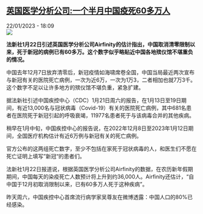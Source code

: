 <!--1674407702000-->
[英国医学分析公司:一个半月中国疫死60多万人](https://www.rfi.fr/cn/%E4%B8%AD%E5%9B%BD/20230122-%E8%8B%B1%E5%9B%BD%E5%8C%BB%E5%AD%A6%E5%88%86%E6%9E%90%E5%85%AC%E5%8F%B8-%E4%B8%80%E4%B8%AA%E5%8D%8A%E6%9C%88%E4%B8%AD%E5%9B%BD%E7%96%AB%E6%AD%BB60%E5%A4%9A%E4%B8%87%E4%BA%BA)
------

<div>22/01/2023 - 18:09</div><img src="https://s.rfi.fr/media/display/af4b6bbc-9a76-11ed-a785-005056bf30b7/w:1280/p:16x9/2023-01-21T185407Z_498274101_RC22VY9CXCA0_RTRMADP_3_LUNAR-NEWYEAR-HONGKONG%20%281%29.JPG"><p><strong>法新社1月22日引述英国医学分析公司Airfinity的估计指出，中国取消清零限制以来，死于新冠的病例已有60多万。这个数字似乎略贴近中国各地殡仪馆不堪重负的情况。                </strong></p><div><p>中国去年12月7日放弃清零后，新冠疫情如海啸席卷全国，中国当局最近两次宣布与新冠有关的医院死亡病例，一次为近6万，一次为1万3，二者相加也就7万3千。这个数字不足以让许多地方的殡仪馆不堪负重，紧急扩建。</p><p>据法新社引述中国疾控中心（CDC）1月21日周六的报告，在1月13日至19日期间，有近13,000名与冠状病毒（Covid-19）有关的医院死亡病例，其中681名患者在医院死于新冠引起的呼吸衰竭，11977名患者死于与该病毒合并的其他疾病。</p><p>稍早在1月中旬，中国疾控中心的报告说，在2022年12月8日至2023年1月12日期间，全国医疗机构估计有近6万例与新冠有关的死亡病例。</p><p>官方公布的这两组死亡数字，至少不包括在家死于冠状病毒的人，和医生们不愿在死亡证明上填写”新冠“的患者们。</p><p>法新社1月22日报道说，根据英国医学分析公司Airfinity的数据，在农历新年假期期间，中国每天的染疫死亡人数预计将上升到约36,000人。Airfinity还估计，“自中国于12月初取消限制以来，已有60多万人死于这种疾病”。</p><p>昨天周六，中国疾控中心首席流行病学家吴尊友在微博透露：中国人口的80%已经感染。</p><div data-selfpromo-newsletter></div><div data-selfpromo-app></div></div>
